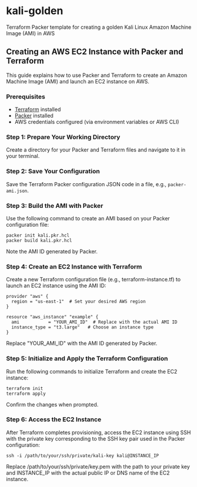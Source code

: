 # kali-golden
Terraform Packer template for creating a golden Kali Linux Amazon Machine Image (AMI) in AWS

## Creating an AWS EC2 Instance with Packer and Terraform

This guide explains how to use Packer and Terraform to create an Amazon Machine Image (AMI) and launch an EC2 instance on AWS.

### Prerequisites

- [Terraform](https://www.terraform.io/downloads.html) installed
- [Packer](https://www.packer.io/downloads) installed
- AWS credentials configured (via environment variables or AWS CLI)

### Step 1: Prepare Your Working Directory

Create a directory for your Packer and Terraform files and navigate to it in your terminal.

### Step 2: Save Your Configuration

Save the Terraform Packer configuration JSON code in a file, e.g., `packer-ami.json`.

### Step 3: Build the AMI with Packer

Use the following command to create an AMI based on your Packer configuration file:

```
packer init kali.pkr.hcl
packer build kali.pkr.hcl
```
Note the AMI ID generated by Packer.

### Step 4: Create an EC2 Instance with Terraform

Create a new Terraform configuration file (e.g., terraform-instance.tf) to launch an EC2 instance using the AMI ID:

```
provider "aws" {
  region = "us-east-1"  # Set your desired AWS region
}

resource "aws_instance" "example" {
  ami           = "YOUR_AMI_ID"  # Replace with the actual AMI ID
  instance_type = "t3.large"   # Choose an instance type
}
```
Replace "YOUR_AMI_ID" with the AMI ID generated by Packer.

### Step 5: Initialize and Apply the Terraform Configuration
Run the following commands to initialize Terraform and create the EC2 instance:
```
terraform init
terraform apply
```
Confirm the changes when prompted.

### Step 6: Access the EC2 Instance
After Terraform completes provisioning, access the EC2 instance using SSH with the private key corresponding to the SSH key pair used in the Packer configuration:
```
ssh -i /path/to/your/ssh/private/kali-key kali@INSTANCE_IP
```
Replace /path/to/your/ssh/private/key.pem with the path to your private key and INSTANCE_IP with the actual public IP or DNS name of the EC2 instance.

